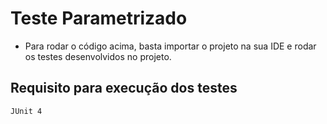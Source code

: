 # Teste Parametrizado

- Para rodar o código acima, basta importar o projeto na sua IDE e rodar os testes desenvolvidos no projeto.

## Requisito para execução dos testes

    JUnit 4